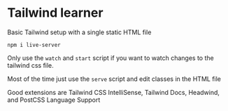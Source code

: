 # Tailwind learner

Basic Tailwind setup with a single static HTML file

`npm i live-server`

Only use the `watch` and `start` script if you want to watch changes to the tailwind css file.

Most of the time just use the `serve` script and edit classes in the HTML file

Good extensions are Tailwind CSS IntelliSense, Tailwind Docs, Headwind, and PostCSS Language Support